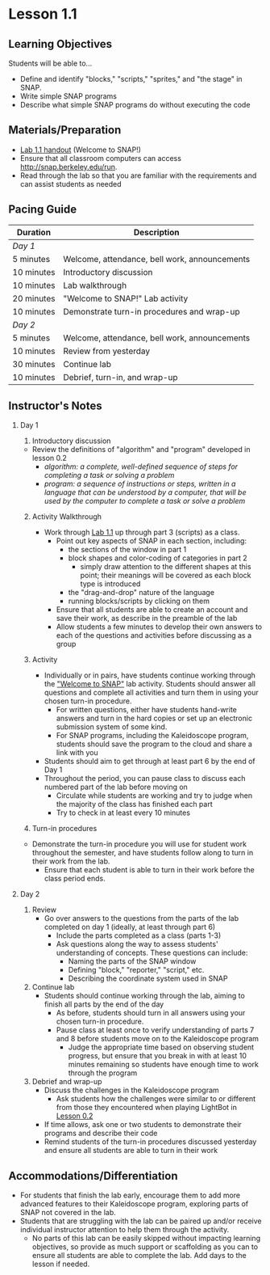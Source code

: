 # Lesson 1.1
## Learning Objectives

Students will be able to...

* Define and identify "blocks," "scripts," "sprites," and "the stage" in SNAP.
* Write simple SNAP programs
* Describe what simple SNAP programs do without executing the code

## Materials/Preparation

* [Lab 1.1 handout](lab_11.md) (Welcome to SNAP!) 
* Ensure that all classroom computers can access http://snap.berkeley.edu/run.
* Read through the lab so that you are familiar with the requirements and can assist students as needed

## Pacing Guide

| Duration | Description |
| -- | -- |
|_Day 1_||
| 5 minutes | Welcome, attendance, bell work, announcements   |
|10 minutes| Introductory discussion |
|10 minutes| Lab walkthrough |
|20 minutes| "Welcome to SNAP!" Lab activity |
|10 minutes| Demonstrate turn-in procedures and wrap-up |
|_Day 2_||
| 5 minutes | Welcome, attendance, bell work, announcements   |
|10 minutes| Review from yesterday |
|30 minutes| Continue lab|
|10 minutes| Debrief, turn-in, and wrap-up|



## Instructor's Notes
1. Day 1
    1. Introductory discussion
      * Review the definitions of "algorithm" and "program" developed in lesson 0.2
          * _algorithm: a complete, well-defined sequence of steps for completing a task or solving a problem_
          * _program: a sequence of instructions or steps, written in a language that can be understood by a computer, that will be used by the computer to complete a task or solve a problem_
    
    2. Activity Walkthrough
        * Work through [Lab 1.1](lab_11.md) up through part 3 (scripts) as a class.
            * Point out key aspects of SNAP in each section, including:
                * the sections of the window in part 1
                * block shapes and color-coding of categories in part 2
                    * simply draw attention to the different shapes at this point; their meanings will be covered as each block type is introduced
                * the "drag-and-drop" nature of the language
                * running blocks/scripts by clicking on them
            * Ensure that all students are able to create an account and save their work, as describe in the preamble of the lab
            * Allow students a few minutes to develop their own answers to each of the questions and activities before discussing as a group
        
    2. Activity
        * Individually or in pairs, have students continue working through the ["Welcome to SNAP"](lab_11.md) lab activity. Students should answer all questions and complete all activities and turn them in using your chosen turn-in procedure.
            * For written questions, either have students hand-write answers and turn in the hard copies or set up an electronic submission system of some kind.
            * For SNAP programs, including the Kaleidoscope program, students should save the program to the cloud and share a link with you
        * Students should aim to get through at least part 6 by the end of Day 1
        * Throughout the period, you can pause class to discuss each numbered part of the lab before moving on
            * Circulate while students are working and try to judge when the majority of the class has finished each part
            * Try to check in at least every 10 minutes
    
    3. Turn-in procedures
      * Demonstrate the turn-in procedure you will use for student work throughout the semester, and have students follow along to turn in their work from the lab.
        * Ensure that each student is able to turn in their work before the class period ends.

2. Day 2
    1. Review
        * Go over answers to the questions from the parts of the lab completed on day 1 (ideally, at least through part 6)
            * Include the parts completed as a class (parts 1-3)
            * Ask questions along the way to assess students' understanding of concepts.  These questions can include:
                * Naming the parts of the SNAP window
                * Defining "block," "reporter," "script," etc.
                * Describing the coordinate system used in SNAP
    2. Continue lab
        * Students should continue working through the lab, aiming to finish all parts by the end of the day
            * As before, students should turn in all answers using your chosen turn-in procedure.
            * Pause class at least once to verify understanding of parts 7 and 8 before students move on to the Kaleidoscope program
                * Judge the appropriate time based on observing student progress, but ensure that you break in with at least 10 minutes remaining so students have enough time to work through the program
    3. Debrief and wrap-up
        * Discuss the challenges in the Kaleidoscope program
            * Ask students how the challenges were similar to or different from those they encountered when playing LightBot in [Lesson 0.2](lesson_02.md)
        * If time allows, ask one or two students to demonstrate their programs and describe their code
        * Remind students of the turn-in procedures discussed yesterday and ensure all students are able to turn in their work

## Accommodations/Differentiation

* For students that finish the lab early, encourage them to add more advanced features to their Kaleidoscope program, exploring parts of SNAP not covered in the lab.
* Students that are struggling with the lab can be paired up and/or receive individual instructor attention to help them through the activity.
    * No parts of this lab can be easily skipped without impacting learning objectives, so provide as much support or scaffolding as you can to ensure all students are able to complete the lab.  Add days to the lesson if needed.